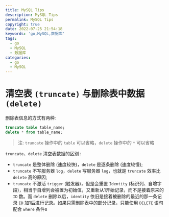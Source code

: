 ```yaml
---
title: MySQL Tips
description: MySQL Tips
permalink: MySQL Tips
copyright: true
date: 2022-07-25 21:54:18
keywords: 'go,MySQL,数据库'
tags:
  - go
  - MySQL
  - 数据库
categories:
  - go
  - MySQL
---
```



# 清空表 `(truncate)` 与删除表中数据 `(delete)`

删除表信息的方式有两种:
```SQL
truncate table table_name;
delete * from table_name;
```
> 注: `truncate` 操作中的 `table` 可以省略，`delete` 操作中的 `*` 可以省略

`truncate`、`delete` 清空表数据的区别 :
+ `truncate` 是整体删除 (速度较快)，`delete` 是逐条删除 (速度较慢);
+ `truncate` 不写服务器 `log`，`delete` 写服务器 `log`，也就是 `truncate` 效率比 `delete` 高的原因;
+ `truncate` 不激活 `trigger` (触发器)，但是会重置 `Identity` (标识列、自增字段)，相当于自增列会被置为初始值，又重新从1开始记录，而不是接着原来的 `ID` 数。而 `delete` 删除以后，`identity` 依旧是接着被删除的最近的那一条记录 `ID` 加1后进行记录。如果只需删除表中的部分记录，只能使用 `DELETE` 语句配合 `where` 条件s